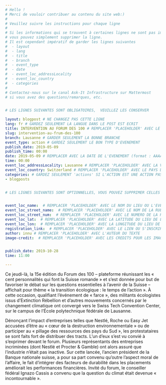 ```yaml
---
# Hello !
# Merci de vouloir contribuer au contenu du site web:)
#
# Veuillez suivre les instructions pour chaque ligne
#
# Si les informations qui se trouvent à certaines lignes ne sont pas importantes
# vous pouvez simplement supprimer la ligne.
# Il est cependant impératif de garder les lignes suivantes
#  - layout
#  - lang
#  - title
#  - branch
#  - event_type
#  - date
#  - event_loc_addressLocality
#  - event_loc_country
#  - categories
#
# Contactez-nous sur le canal Ask-It Infrastructure sur Mattermost
# si vous avez des questions/remarques, etc.


# LES LIGNES SUIVANTES SONT OBLIGATOIRES,  VEUILLEZ LES CONSERVER

layout: blogpost # NE CHANGEZ PAS CETTE LIGNE
lang: fr # GARDEZ SEULEMENT LA LANGUE DANS LE POST EST ECRIT
title: INTERVENTION AU FORUM DES 100 # REMPLACER 'PLACEHOLDER' AVEC LE TITRE DE VOTRE POST
slug: intervention-au-frum-des-100
branch: Lausanne # GARDER SEULEMENT LA BONNE BRANCHE
event_type: action # GARDEZ SEULEMENT LE BON TYPE D'EVENEMENT
publish_date: 2019-05-09
publish_time: 00:00
date: 2019-05-09 # REMPLACER AVEC LA DATE DE L'EVENEMENT (format : AAAA-MM-JJ)
time: 00:00
event_loc_addressLocality: Lausanne # REMPLACER 'PLACEHOLDER' AVEC LA VILLE DANS LAQUELLE L'EVENEMENT A LIEU
event_loc_country: Switzerland # REMPLACER 'PLACEHOLDER' AVEC LE PAYS DANS LAQUELLE L'EVENEMENT A LIEU
categories: # GARDEZ SEULEMENT 'actions' SI L'ACTION EST UNE ACTION PASSEE, 'events' SI C'EST UN EVENEMENT FUTUR
- blogposts


# LES LIGNES SUIVANTES SONT OPTIONNELLES, VOUS POUVEZ SUPPRIMER CELLES QUI NE VOUS INTERESSE PAS


event_loc_name:  # REMPLACER 'PLACEHOLDER' AVEC LE NOM DU LIEU OU L'EVENEMENT A LIEU
event_loc_street_name:  # REMPLACER 'PLACEHOLDER' AVEC LE NOM DE LA RUE OU L'EVENEMENT A LIEU
event_loc_street_num:  # REMPLACER 'PLACEHOLDER' AVEC LE NUMERO DE LA RUE OU L'EVENEMENT A LIEU
event_loc_lat:  # REMPLACER 'PLACEHOLDER' AVEC LA LATITUDE DU LIEU DE L'EVENEMENT
event_loc_lon:  # REMPLACER 'PLACEHOLDER' AVEC LA LONGITUDE DU LIEU DE L'EVENEMENT
registration_link:  # REMPLACER 'PLACEHOLDER' AVEC LE LIEN OU S'INSCRIRE POUR L'EVENEMENT
author: innu # REMPLACER 'PLACEHOLDER' AVEC L'AUTEUR DU TEXTE
image-credit:  # REMPLACER 'PLACEHOLDER' AVEC LES CREDITS POUR LES IMAGES


publish_date: 2019-10-28
time: 11:00

---
```


Ce jeudi-là, la 15e édition du Forum des 100 – plateforme réunissant les « cent personnalités qui font la Suisse romande » et s’est donnée pour but de favoriser le débat sur les questions essentielles à l’avenir de la Suisse – affichait pour thème « la transition écologique : le temps de l’action ». À cette occasion, qualifiant l’événement de « farce », des militants écologistes issus d’Extinction Rébellion et d’autres mouvements concernés par le changement climatique ont convergé vers le Swiss Tech Convention Center, sur le campus de l’École polytechnique fédérale de Lausanne.

Dénonçant l’impact d’entreprises telles que Nestlé, Roche ou Easy Jet accusées d’être au « cœur de la destruction environnementale » ou de participer au « pillage des ressources des pays du Sud », les protestataires se sont faits fort de distribuer des tracts. L’un d’eux s’est vu convié à s’exprimer devant le forum. Plusieurs représentants des entreprises incriminées (dont Nestlé et Procter & Gamble) ont alors assuré que l’industrie n’était pas inactive. Sur cette lancée, l’ancien président de la Banque nationale suisse, a pour sa part convenu qu’outre l’aspect moral de l’affaire, le fait d’intégrer des facteurs de durabilité dans les placements améliorait les performances financières. Invité du forum, le conseiller fédéral Ignazo Cassis a convenu que la question du climat était devenue « incontournable ».
